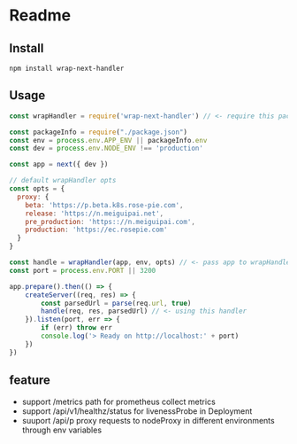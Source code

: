 # Readme

## Install

` npm install wrap-next-handler `

## Usage

```javascript
const wrapHandler = require('wrap-next-handler') // <- require this package

const packageInfo = require("./package.json")
const env = process.env.APP_ENV || packageInfo.env
const dev = process.env.NODE_ENV !== 'production'

const app = next({ dev })

// default wrapHandler opts
const opts = {
  proxy: {
    beta: 'https://p.beta.k8s.rose-pie.com',
    release: 'https://n.meiguipai.net',
    pre_production: 'https:://n.meiguipai.com',
    production: 'https://ec.rosepie.com'
  }
}

const handle = wrapHandler(app, env, opts) // <- pass app to wrapHandler
const port = process.env.PORT || 3200

app.prepare().then(() => {
    createServer((req, res) => {
        const parsedUrl = parse(req.url, true)
        handle(req, res, parsedUrl) // <- using this handler
    }).listen(port, err => {
        if (err) throw err
        console.log('> Ready on http://localhost:' + port)
    })
})
```

## feature
* support /metrics path for prometheus collect metrics
* support /api/v1/healthz/status for livenessProbe in Deployment
* suuport /api/p proxy requests to nodeProxy in different environments through env variables
